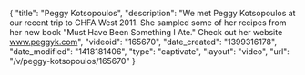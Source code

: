 {
    "title": "Peggy Kotsopoulos",
    "description": "We met Peggy Kotsopoulos at our recent trip to CHFA West 2011.  She sampled some of her recipes from her new book \"Must Have Been Something I Ate.\"  Check out her website www.peggyk.com",
    "videoid": "165670",
    "date_created": "1399316178",
    "date_modified": "1418181406",
    "type": "captivate",
    "layout": "video",
    "url": "\/v\/peggy-kotsopoulos\/165670"
}